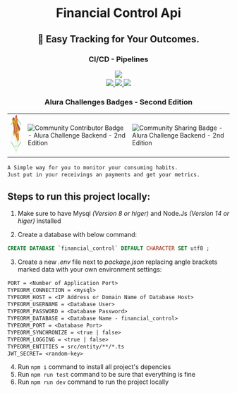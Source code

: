 <h1 align="center">Financial Control Api</h1>
<h2 align="center">🚀 Easy Tracking for Your Outcomes.</h2>
<h3 align="center">CI/CD - Pipelines</h3>
<p align="center">
    <a href="https://github.com/rochajario/Financial-Control/actions/workflows/node.js.yml">
        <img src="https://github.com/rochajario/Financial-Control/actions/workflows/node.js.yml/badge.svg?branch=main"/>
    </a>
    <br/>
    <a href="https://sonarcloud.io/summary/new_code?id=rochajario_Financial-Control">
        <img src="https://sonarcloud.io/api/project_badges/measure?project=rochajario_Financial-Control&metric=sqale_rating"/>
    </a>
    <a href="https://sonarcloud.io/summary/new_code?id=rochajario_Financial-Control">
        <img src="https://sonarcloud.io/api/project_badges/measure?project=rochajario_Financial-Control&metric=security_rating"/>
    </a>
    <a href="https://sonarcloud.io/summary/new_code?id=rochajario_Financial-Control">
        <img src="https://sonarcloud.io/api/project_badges/measure?project=rochajario_Financial-Control&metric=reliability_rating"/>
    </a>
</p>
<h3 align="center">Alura Challenges Badges - Second Edition</h3>
<table align="center">
    <tr>
        <td>
            <img name="badge-01" src="./src/assets/alura_badge_01.png" title="Participation Badge - Alura Challenge Backend - 2nd Edition" style="height: 90px; width:auto"/>
        </td>
        <td>
            <img src="./src/assets/alura_badge_02.png" title="Community Contributor Badge - Alura Challenge Backend - 2nd Edition" style="height: 100px; width:auto"/>
        </td>
        <td>
            <img src="./src/assets/alura_badge_03.png" title="Community Sharing Badge - Alura Challenge Backend - 2nd Edition" style="height: 100px; width:auto"/>
        </td>
    </tr>
</table>

    A Simple way for you to monitor your consuming habits.
    Just put in your receivings an payments and get your metrics.

## Steps to run this project locally:
1. Make sure to have Mysql _(Version 8 or higer)_ and Node.Js _(Version 14 or higer)_ installed

2. Create a database with below command:
```sql
CREATE DATABASE `financial_control` DEFAULT CHARACTER SET utf8 ;
```
3. Create a new _.env_ file next to _package.json_ replacing angle brackets marked data with your own environment settings:
```
PORT = <Number of Application Port>
TYPEORM_CONNECTION = <mysql>
TYPEORM_HOST = <IP Address or Domain Name of Database Host>
TYPEORM_USERNAME = <Database User>
TYPEORM_PASSWORD = <Database Password>
TYPEORM_DATABASE = <Database Name - financial_control>
TYPEORM_PORT = <Database Port>
TYPEORM_SYNCHRONIZE = <true | false>
TYPEORM_LOGGING = <true | false>
TYPEORM_ENTITIES = src/entity/**/*.ts
JWT_SECRET= <random-key>
```

4. Run `npm i` command to install all project's depencies
5. Run `npm run test` command to be sure that everything is fine
6. Run `npm run dev` command to run the project locally
